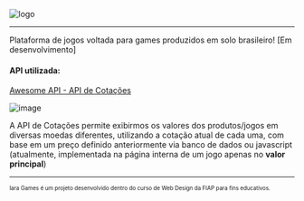 ![logo](https://github.com/humbertobrayner/iara-games-bs/assets/161251887/06cdc776-e74b-407b-a17b-9e4c1938a023)

---

Plataforma de jogos voltada para games produzidos em solo brasileiro! [Em desenvolvimento]

<h4>API utilizada:</h4>
<a href="https://docs.awesomeapi.com.br/api-de-moedas">Awesome API - API de Cotações</a>

![image](https://github.com/humbertobrayner/iara-games-bs/assets/161251887/a67acfbe-5037-4043-b990-c97ce97f3b00)

A API de Cotações permite exibirmos os valores dos produtos/jogos em diversas moedas diferentes, utilizando a cotação atual de cada uma, com base em um preço definido anteriormente via banco de dados ou javascript (atualmente, implementada na página interna de um jogo apenas no <b>valor principal</b>)

---

<sup><sub>Iara Games é um projeto desenvolvido dentro do curso de Web Design da FIAP para fins educativos.</sub></sup>

